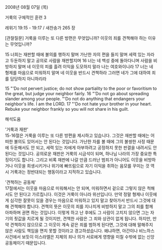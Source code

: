 2008년 08월 07일 (목)

거룩의 구체적인 훈련 3



레위기 19:15 - 19:17 / 새찬송가 265 장


[관찰질문]
거룩을 이루는 또 다른 방편은 무엇입니까? 
이웃의 죄를 견책해야 하는 이유는 무엇입니까? 

15 너희는 재판할 때에 불의를 행하지 말며 가난한 자의 편을 들지 말며 세력 있는 자라고 두둔하지 말고 공의로 사람을 재판할지며 
16 너는 네 백성 중에 돌아다니며 사람을 비방하지 말며 네 이웃의 피를 흘려 이익을 도모하지 말라 나는 여호와이니라 
17 너는 네 형제를 마음으로 미워하지 말며 네 이웃을 반드시 견책하라 그러면 네가 그에 대하여 죄를 담당하지 아니하리라 

15 "'Do not pervert justice; do not show partiality to the poor or favoritism to the great, but judge your neighbor fairly. 
16 "'Do not go about spreading slander among your people. "'Do not do anything that endangers your neighbor's life. I am the LORD. 
17 "'Do not hate your brother in your heart. Rebuke your neighbor frankly so you will not share in his guilt.

해석도움





'거룩과 재판'  
15-16절은 거룩을 이루는 또 다른 방편을 제시하고 있습니다. 그것은 재판할 때에는 어떠한 불의도 있어서는 안 된다는 것입니다. 가난한 자를 볼 때에 그의 불쌍한 사정 때문에 두둔해서도 안 되고, 세력 있는 자에게 아부하려고 공정하지 못한 판결을 내려서도 안 된다는 것입니다. 공의로운 재판은 거룩의 시금석이 되며, 하나님 나라의 가장 중요한 특징이기도 합니다. 그리고 비록 재판에 나갈 만큼 드러난 범죄가 아니어도 이웃을 비방하거나 이웃을 희생시키거나 위기에 빠뜨림으로 자기 이익을 취하는 음모를 꾸미는 것 역시 거룩과는 정반대되는 행동이라고 지적하고 있습니다.     

'견책하는 공동체'  
17절에서는 이웃을 마음으로 미워해서는 안 되며, 미워하면서 겉으로 그렇지 않은 척해서도 안 된다고 가르칩니다. 이것은 거룩이 아니라 위선입니다. 만약 정말 형제나 이웃에게 심각한 잘못이 있을 경우는 마음으로 미워하고 있지 말고 찾아가서 반드시 그것에 대해 견책해야 합니다. 견책의 뜻은 이웃의 죄를 지나치게 비방하지 말고 그의 죄를 함께 아파하며 권면 하는 것입니다. 이렇게 하고 난 후에도 그 사람이 고치지 않으면 그는 자기의 죗값을 치르게 될 것이지만, 견책한 사람은 그 죄와 상관이 없게 됩니다. 하지만, 만약 견책하지 않으므로 그 이웃이 계속 같은 죄를 범하게 된다면, 그것에 대해 말해주지 않은 사람도 책임을 면치 못할 것이라고 경고하셨습니다. 왜냐하면, 아간이나 비느하스 사건에서 보듯이 이스라엘은 지체의 죄나 의가 서로에게 영향을 미칠 수밖에 없는 신앙공동체이기 때문입니다.